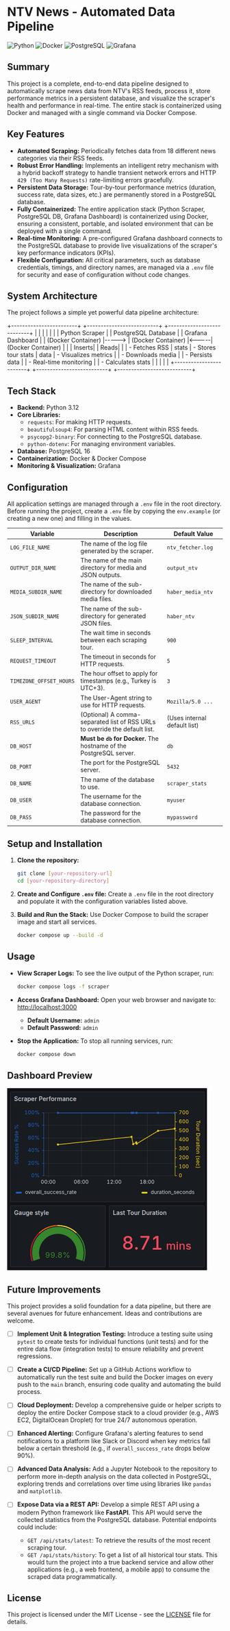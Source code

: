 # NTV News - Automated Data Pipeline

![Python](https://img.shields.io/badge/Python-3.12-blue?logo=python&logoColor=white)
![Docker](https://img.shields.io/badge/Docker-Compose-blue?logo=docker&logoColor=white)
![PostgreSQL](https://img.shields.io/badge/PostgreSQL-16-blue?logo=postgresql&logoColor=white)
![Grafana](https://img.shields.io/badge/Grafana-Monitoring-orange?logo=grafana&logoColor=white)



## Summary

This project is a complete, end-to-end data pipeline designed to automatically scrape news data from NTV's RSS feeds, process it, store performance metrics in a persistent database, and visualize the scraper's health and performance in real-time. The entire stack is containerized using Docker and managed with a single command via Docker Compose.



## Key Features

-   **Automated Scraping:** Periodically fetches data from 18 different news categories via their RSS feeds.
-   **Robust Error Handling:** Implements an intelligent retry mechanism with a hybrid backoff strategy to handle transient network errors and HTTP `429 (Too Many Requests)` rate-limiting errors gracefully.
-   **Persistent Data Storage:** Tour-by-tour performance metrics (duration, success rate, data sizes, etc.) are permanently stored in a PostgreSQL database.
-   **Fully Containerized:** The entire application stack (Python Scraper, PostgreSQL DB, Grafana Dashboard) is containerized using Docker, ensuring a consistent, portable, and isolated environment that can be deployed with a single command.
-   **Real-time Monitoring:** A pre-configured Grafana dashboard connects to the PostgreSQL database to provide live visualizations of the scraper's key performance indicators (KPIs).
-   **Flexible Configuration:** All critical parameters, such as database credentials, timings, and directory names, are managed via a `.env` file for security and ease of configuration without code changes.



## System Architecture

The project follows a simple yet powerful data pipeline architecture:

+------------------------+        +--------------------------+      +---------------------------+
|                        |        |                          |      |                           |
|  Python Scraper        |        |   PostgreSQL Database    |      |    Grafana Dashboard      |
|  (Docker Container)    |----->  |   (Docker Container)     |<-----|    (Docker Container)     |
|                        | Inserts|                          | Reads|                           |
|  - Fetches RSS         | stats  |   - Stores tour stats    | data |   - Visualizes metrics    |
|  - Downloads media     |        |   - Persists data        |      |   - Real-time monitoring  |
|  - Calculates stats    |        |                          |      |                           |
+------------------------+        +--------------------------+      +---------------------------+



## Tech Stack

-   **Backend:** Python 3.12
-   **Core Libraries:**
    -   `requests`: For making HTTP requests.
    -   `beautifulsoup4`: For parsing HTML content within RSS feeds.
    -   `psycopg2-binary`: For connecting to the PostgreSQL database.
    -   `python-dotenv`: For managing environment variables.
-   **Database:** PostgreSQL 16
-   **Containerization:** Docker & Docker Compose
-   **Monitoring & Visualization:** Grafana



## Configuration

All application settings are managed through a `.env` file in the root directory. Before running the project, create a `.env` file by copying the `env.example` (or creating a new one) and filling in the values.

| Variable              | Description                                                                 | Default Value                    |
| --------------------- | --------------------------------------------------------------------------- | -------------------------------- |
| `LOG_FILE_NAME`       | The name of the log file generated by the scraper.                          | `ntv_fetcher.log`                |
| `OUTPUT_DIR_NAME`     | The name of the main directory for media and JSON outputs.                  | `output_ntv`                     |
| `MEDIA_SUBDIR_NAME`   | The name of the sub-directory for downloaded media files.                   | `haber_media_ntv`                |
| `JSON_SUBDIR_NAME`    | The name of the sub-directory for generated JSON files.                     | `haber_ntv`                      |
| `SLEEP_INTERVAL`      | The wait time in seconds between each scraping tour.                        | `900`                            |
| `REQUEST_TIMEOUT`     | The timeout in seconds for HTTP requests.                                   | `5`                              |
| `TIMEZONE_OFFSET_HOURS`| The hour offset to apply for timestamps (e.g., Turkey is UTC+3).           | `3`                              |
| `USER_AGENT`          | The User-Agent string to use for HTTP requests.                             | `Mozilla/5.0 ...`                |
| `RSS_URLS`            | (Optional) A comma-separated list of RSS URLs to override the default list. | (Uses internal default list)     |
| `DB_HOST`             | **Must be `db` for Docker.** The hostname of the PostgreSQL server.         | `db`                             |
| `DB_PORT`             | The port for the PostgreSQL server.                                         | `5432`                           |
| `DB_NAME`             | The name of the database to use.                                            | `scraper_stats`                  |
| `DB_USER`             | The username for the database connection.                                   | `myuser`                         |
| `DB_PASS`             | The password for the database connection.                                   | `mypassword`                     |



## Setup and Installation

1.  **Clone the repository:**
    ```bash
    git clone [your-repository-url]
    cd [your-repository-directory]
    ```

2.  **Create and Configure `.env` file:**
    Create a `.env` file in the root directory and populate it with the configuration variables listed above.

3.  **Build and Run the Stack:**
    Use Docker Compose to build the scraper image and start all services.
    ```bash
    docker compose up --build -d
    ```


## Usage

-   **View Scraper Logs:** To see the live output of the Python scraper, run:
    ```bash
    docker compose logs -f scraper
    ```

-   **Access Grafana Dashboard:** Open your web browser and navigate to:
    [http://localhost:3000](http://localhost:3000)
    -   **Default Username:** `admin`
    -   **Default Password:** `admin`

-   **Stop the Application:** To stop all running services, run:
    ```bash
    docker compose down
    ```



## Dashboard Preview

![Grafana Dashboard Preview](./assets/dashboard-preview.png)



## Future Improvements

This project provides a solid foundation for a data pipeline, but there are several avenues for future enhancement. Ideas and contributions are welcome.

-   [ ] **Implement Unit & Integration Testing:** Introduce a testing suite using `pytest` to create tests for individual functions (unit tests) and for the entire data flow (integration tests) to ensure reliability and prevent regressions.

-   [ ] **Create a CI/CD Pipeline:** Set up a GitHub Actions workflow to automatically run the test suite and build the Docker images on every push to the `main` branch, ensuring code quality and automating the build process.

-   [ ] **Cloud Deployment:** Develop a comprehensive guide or helper scripts to deploy the entire Docker Compose stack to a cloud provider (e.g., AWS EC2, DigitalOcean Droplet) for true 24/7 autonomous operation.

-   [ ] **Enhanced Alerting:** Configure Grafana's alerting features to send notifications to a platform like Slack or Discord when key metrics fall below a certain threshold (e.g., if `overall_success_rate` drops below 90%).

-   [ ] **Advanced Data Analysis:** Add a Jupyter Notebook to the repository to perform more in-depth analysis on the data collected in PostgreSQL, exploring trends and correlations over time using libraries like `pandas` and `matplotlib`.

-   [ ] **Expose Data via a REST API:** Develop a simple REST API using a modern Python framework like **FastAPI**. This API would serve the collected statistics from the PostgreSQL database. Potential endpoints could include:
    -   `GET /api/stats/latest`: To retrieve the results of the most recent scraping tour.
    -   `GET /api/stats/history`: To get a list of all historical tour stats.
    This would turn the project into a true backend service and allow other applications (e.g., a web frontend, a mobile app) to consume the scraped data programmatically.



## License

This project is licensed under the MIT License - see the [LICENSE](LICENSE) file for details.